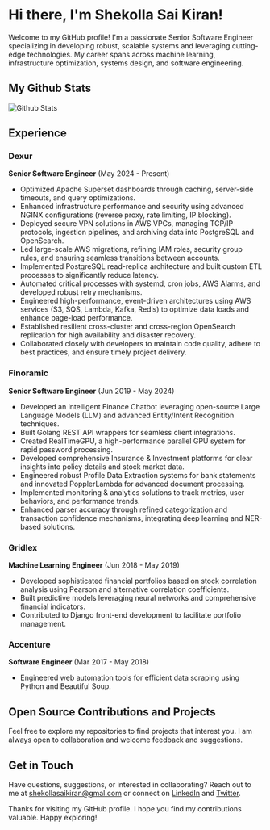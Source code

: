 # Hi there, I'm Shekolla Sai Kiran!

Welcome to my GitHub profile! I'm a passionate Senior Software Engineer specializing in developing robust, scalable systems and leveraging cutting-edge technologies. My career spans across machine learning, infrastructure optimization, systems design, and software engineering.

## My Github Stats

![Github Stats](https://github-readme-stats.vercel.app/api/top-langs/?username=shekolla)

## Experience

### Dexur
**Senior Software Engineer** (May 2024 - Present)
- Optimized Apache Superset dashboards through caching, server-side timeouts, and query optimizations.
- Enhanced infrastructure performance and security using advanced NGINX configurations (reverse proxy, rate limiting, IP blocking).
- Deployed secure VPN solutions in AWS VPCs, managing TCP/IP protocols, ingestion pipelines, and archiving data into PostgreSQL and OpenSearch.
- Led large-scale AWS migrations, refining IAM roles, security group rules, and ensuring seamless transitions between accounts.
- Implemented PostgreSQL read-replica architecture and built custom ETL processes to significantly reduce latency.
- Automated critical processes with systemd, cron jobs, AWS Alarms, and developed robust retry mechanisms.
- Engineered high-performance, event-driven architectures using AWS services (S3, SQS, Lambda, Kafka, Redis) to optimize data loads and enhance page-load performance.
- Established resilient cross-cluster and cross-region OpenSearch replication for high availability and disaster recovery.
- Collaborated closely with developers to maintain code quality, adhere to best practices, and ensure timely project delivery.

### Finoramic  
**Senior Software Engineer** (Jun 2019 - May 2024)
- Developed an intelligent Finance Chatbot leveraging open-source Large Language Models (LLM) and advanced Entity/Intent Recognition techniques.
- Built Golang REST API wrappers for seamless client integrations.
- Created RealTimeGPU, a high-performance parallel GPU system for rapid password processing.
- Developed comprehensive Insurance & Investment platforms for clear insights into policy details and stock market data.
- Engineered robust Profile Data Extraction systems for bank statements and innovated PopplerLambda for advanced document processing.
- Implemented monitoring & analytics solutions to track metrics, user behaviors, and performance trends.
- Enhanced parser accuracy through refined categorization and transaction confidence mechanisms, integrating deep learning and NER-based solutions.

### Gridlex  
**Machine Learning Engineer** (Jun 2018 - May 2019)
- Developed sophisticated financial portfolios based on stock correlation analysis using Pearson and alternative correlation coefficients.
- Built predictive models leveraging neural networks and comprehensive financial indicators.
- Contributed to Django front-end development to facilitate portfolio management.

### Accenture  
**Software Engineer** (Mar 2017 - May 2018)
- Engineered web automation tools for efficient data scraping using Python and Beautiful Soup.

## Open Source Contributions and Projects

Feel free to explore my repositories to find projects that interest you. I am always open to collaboration and welcome feedback and suggestions.

## Get in Touch

Have questions, suggestions, or interested in collaborating? Reach out to me at [shekollasaikiran@gmal.com](mailto:shekollasaikiran@gmal.com) or connect on [LinkedIn](https://www.linkedin.com/in/shekolla/) and [Twitter](https://twitter.com/ShekollaSai).

Thanks for visiting my GitHub profile. I hope you find my contributions valuable. Happy exploring!

